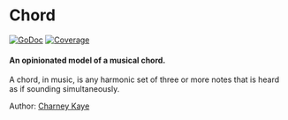 # Chord

[![GoDoc](https://godoc.org/gopkg.in/music.v0/theory/chord?status.svg)](https://godoc.org/gopkg.in/music.v0/theory/chord) [![Coverage](https://img.shields.io/badge/coverage-100%-brightgreen.svg?style=flat)](https://gocover.io/gopkg.in/music.v0/theory/chord)

#### An opinionated model of a musical chord.

A chord, in music, is any harmonic set of three or more notes that is heard as if sounding simultaneously.

Author: [Charney Kaye](http://w.charney.io)
